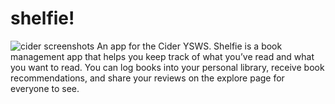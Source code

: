 # shelfie!
![cider screenshots](https://i.imgur.com/EJHV25k_d.webp?maxwidth=1520&fidelity=grand)
An app for the Cider YSWS. Shelfie is a book management app that helps you keep track of what you’ve read and what you want to read. You can log books into your personal library, receive book recommendations, and share your reviews on the explore page for everyone to see.
